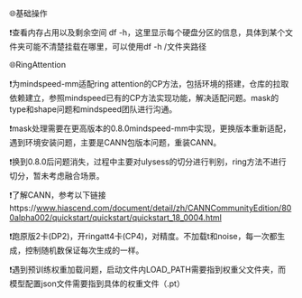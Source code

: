 🌐基础操作

❗查看内存占用以及剩余空间 df -h，这里显示每个硬盘分区的信息，具体到某个文件夹可能不清楚挂载在哪里，可以使用df -h /文件夹路径

🌐RingAttention

❗为mindspeed-mm适配ring attention的CP方法，包括环境的搭建，仓库的拉取依赖建立，参照mindspeed已有的CP方法实现功能，解决适配问题。mask的type和shape问题和mindspeed团队进行沟通。

❗mask处理需要在更高版本的0.8.0mindspeed-mm中实现，更换版本重新适配，遇到环境安装问题，主要是CANN包版本问题，重装CANN。

❗换到0.8.0后问题消失，过程中主要对ulysess的切分进行判别，ring方法不进行切分，暂未考虑融合场景。

❗了解CANN，参考以下链接https://www.hiascend.com/document/detail/zh/CANNCommunityEdition/800alpha002/quickstart/quickstart/quickstart_18_0004.html

❗跑原版2卡(DP2)，开ringatt4卡(CP4)，对精度。不加载t和noise，每一次都生成，控制随机数保证每次生成的一样。

❗遇到预训练权重加载问题，启动文件内LOAD_PATH需要指到权重父文件夹，而模型配置json文件需要指到具体的权重文件（.pt）
